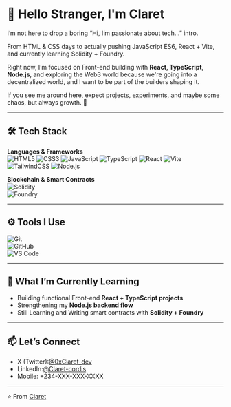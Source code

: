# 🌹 Hello Stranger, I'm Claret  

I’m not here to drop a boring
“Hi, I’m passionate about tech…” intro.  

From HTML & CSS days to actually pushing JavaScript ES6, React + Vite, and currently learning Solidity + Foundry.

Right now, I’m focused on Front-end building with **React, TypeScript, Node.js**, and exploring the Web3 world because we're going into a decentralized world, and I want to be part of the builders shaping it.

If you see me around here, expect projects, experiments, and maybe some chaos, but always growth. 🌱  

---

## 🛠 Tech Stack  

**Languages & Frameworks**  
![HTML5](https://img.shields.io/badge/-HTML5-E34F26?style=flat&logo=html5&logoColor=white)  ![CSS3](https://img.shields.io/badge/-CSS3-1572B6?style=flat&logo=css3&logoColor=white)  ![JavaScript](https://img.shields.io/badge/-JavaScript_ES6-F7DF1E?style=flat&logo=javascript&logoColor=black)  ![TypeScript](https://img.shields.io/badge/-TypeScript-3178C6?style=flat&logo=typescript&logoColor=white)  ![React](https://img.shields.io/badge/-React-61DAFB?style=flat&logo=react&logoColor=black)  ![Vite](https://img.shields.io/badge/-Vite-646CFF?style=flat&logo=vite&logoColor=white)  ![TailwindCSS](https://img.shields.io/badge/-TailwindCSS-38B2AC?style=flat&logo=tailwindcss&logoColor=white)  ![Node.js](https://img.shields.io/badge/-Node.js-339933?style=flat&logo=node.js&logoColor=white)  

**Blockchain & Smart Contracts**  
![Solidity](https://img.shields.io/badge/-Solidity-363636?style=flat&logo=solidity&logoColor=white)  
![Foundry](https://img.shields.io/badge/-Foundry-FF6F00?style=flat&logo=rust&logoColor=white) 

---

## ⚙️ Tools I Use  
![Git](https://img.shields.io/badge/-Git-F05032?style=flat&logo=git&logoColor=white)  
![GitHub](https://img.shields.io/badge/-GitHub-181717?style=flat&logo=github&logoColor=white)  
![VS Code](https://img.shields.io/badge/-VS_Code-007ACC?style=flat&logo=visualstudiocode&logoColor=white)  

---

## 🌱 What I’m Currently Learning  
- Building functional Front-end **React + TypeScript projects**  
- Strengthening my **Node.js backend flow**  
- Still Learning and Writing smart contracts with **Solidity + Foundry**  

---

## 📫 Let’s Connect  
-  X (Twitter):[@0xClaret_dev](https://twitter.com/0xClaret_dev)  
-  LinkedIn:[@Claret-cordis](https://linkedin.com/in/claret-cordis)  
 - Mobile: +234-XXX-XXX-XXXX  

---
⭐️ From [Claret](https://github.com/yourusername)

<!--
**Claret-01/Claret-01** is a ✨ _special_ ✨ repository because its `README.md` (this file) appears on your GitHub profile.

Here are some ideas to get you started:

- 🔭 I’m currently working on ...
- 🌱 I’m currently learning ...
- 👯 I’m looking to collaborate on ...
- 🤔 I’m looking for help with ...
- 💬 Ask me about ...
- 📫 How to reach me: ...
- 😄 Pronouns: ...
- ⚡ Fun fact: ...
-->
